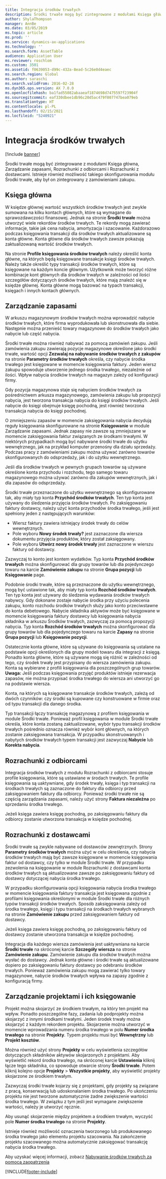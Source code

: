 ```yaml
---
title: Integracja środków trwałych
description: Środki trwałe mogą być zintegrowane z modułami Księga główna, Zarządzanie zapasami, Rozrachunki z odbiorcami i Rozrachunki z dostawcami. Istnieje również możliwość takiego skonfigurowania modułu Środki trwałe, aby był on zintegrowany z zamówieniami zakupu.
author: ShylaThompson
manager: AnnBe
ms.date: 03/05/2019
ms.topic: article
ms.prod: ''
ms.service: dynamics-ax-applications
ms.technology: ''
ms.search.form: AssetTable
audience: Application User
ms.reviewer: roschlom
ms.custom: 3501
ms.assetid: f0639053-d99c-432a-8ead-5c26e0d4eaec
ms.search.region: Global
ms.author: saraschi
ms.search.validFrom: 2016-02-28
ms.dyn365.ops.version: AX 7.0.0
ms.openlocfilehash: ba1fad55082abaaeaf1874698d7475597f23904f
ms.sourcegitcommit: eaf330dbee1db96c20d5ac479f007747bea079eb
ms.translationtype: HT
ms.contentlocale: pl-PL
ms.lasthandoff: 02/15/2021
ms.locfileid: "5240921"
---
```

# <a name="fixed-assets-integration"></a>Integracja środków trwałych

[!include [banner](../includes/banner.md)]

Środki trwałe mogą być zintegrowane z modułami Księga główna, Zarządzanie zapasami, Rozrachunki z odbiorcami i Rozrachunki z dostawcami. Istnieje również możliwość takiego skonfigurowania modułu Środki trwałe, aby był on zintegrowany z zamówieniami zakupu.

<a name="general-ledger"></a>Księga główna
--------------

W księdze głównej wartość wszystkich środków trwałych jest zwykle sumowana na kilku kontach głównych, które są wymagane do sprawozdawczości finansowej. Jednak na stronie **Środki trwałe** można utworzyć wiele rekordów środków trwałych. Te rekordy mogą zawierać informacje, takie jak cena nabycia, amortyzacja i szacowanie. Każdorazowo podczas księgowania transakcji dla środków trwałych aktualizowane są konta główne. Konta główne dla środków trwałych zawsze pokazują zaktualizowaną wartość środków trwałych.

Na stronie **Profile księgowania środków trwałych** należy określić konta główne, na których będą księgowane transakcje księgi środków trwałych. Należy także określić typy transakcji środków trwałych, które są księgowane na każdym koncie głównym. Użytkownik może tworzyć różne kombinacje kont głównych dla środków trwałych w zależności od ilości szczegółów dotyczących środków trwałych, które mają znaleźć się w księdze głównej. Konta główne mogą bazować na typach transakcji, księgach i innych kontach głównych.

## <a name="inventory-management"></a>Zarządzanie zapasami
W arkuszu magazynowym środków trwałych można wprowadzić nabycie środków trwałych, które firma wyprodukowała lub skonstruowała dla siebie. Następnie można przenieść towary magazynowe do środków trwałych jako nabycie lub część nabycia. 

Środki trwałe można również nabywać za pomocą zamówień zakupu. Jeśli zamówienia zakupu zawierają pozycje magazynowe określone jako środki trwałe, wartość opcji **Zezwalaj na nabywanie środków trwałych z zakupów** na stronie **Parametry środków trwałych** określa, czy nabycie środka trwałego jest księgowane w momencie księgowania faktury. Jeden wiersz zakupu spowoduje utworzenie jednego środka trwałego, niezależnie od ilości. Wpływ nabycia środków trwałych na magazyn zależy od konfiguracji firmy. 

Gdy pozycja magazynowa staje się nabyciem środków trwałych za pośrednictwem arkusza magazynowego, zamówienia zakupu lub propozycji nabycia, jest tworzona transakcja nabycia do księgi środków trwałych. Jeśli nabycie do księgi obejmuje księgę pochodną, jest również tworzona transakcja nabycia do księgi pochodnej. 

O zmniejszeniu zapasów w momencie zaksięgowania nabycia decydują reguły księgowania skonfigurowane na stronie **Księgowanie** w module Zarządzanie zapasami. Jednak zapasy nie zawsze są zmniejszane w momencie zaksięgowania faktur związanych ze środkami trwałymi. W niektórych przypadkach mogą być nabywane środki trwałe do użytku wewnętrznego, jak na przykład komputer przenośny dla działu sprzedaży. Podczas pracy z zamówieniami zakupu można używać zarówno towarów skonfigurowanych do odsprzedaży, jak i do użytku wewnętrznego. 

Jeśli dla środków trwałych w pewnych grupach towarów są używane określone konta przychodu i rozchodu, tego samego towaru magazynowego można używać zarówno dla zakupów wewnętrznych, jak i dla zapasów do odsprzedaży. 

Środki trwałe przeznaczone do użytku wewnętrznego są skonfigurowane tak, aby miały typ konta **Przychód środków trwałych**. Ten typ konta jest używany do śledzenia przyjęcia środków trwałych. Po zaksięgowaniu faktury dostawcy, należy użyć konta przychodów środka trwałego, jeśli jest spełniony jeden z następujących warunków:

-   Wiersz faktury zawiera istniejący środek trwały do celów wewnętrznych.
-   Pole wyboru **Nowy środek trwały?** jest zaznaczone dla wiersza dokumentu przyjęcia produktów, który został zaksięgowany.
-   Pole wyboru **Utwórz nowy środek trwały** jest zaznaczone w wierszu faktury od dostawcy.

Zazwyczaj to konto jest kontem wydatków. Typ konta **Przychód środków trwałych** można skonfigurować dla grupy towarów lub dla pojedynczego towaru na karcie **Zamówienie zakupu** na stronie **Grupa pozycji** lub **Księgowanie** page.

Podobnie środki trwałe, które są przeznaczone do użytku wewnętrznego, mogą być ustawione tak, aby miały typ konta **Rozchód środków trwałych**. Ten typ konta jest używany do śledzenia wydawania środków trwałych nabywcy. Gdy dokonane zostaje nabycie środka przy użyciu polecenia zakupu, konto rozchodu środków trwałych służy jako konto przeciwstawne do konta debetowego. Nabycie składnika aktywów może być księgowane w momencie księgowania faktury dostawcy lub księgowania nabycia składnika w arkuszu Środków trwałych, zazwyczaj za pomocą propozycji nabycia. Typ konta **Rozchód środków trwałych** można skonfigurować dla grupy towarów lub dla pojedynczego towaru na karcie **Zapasy** na stronie **Grupa pozycji** lub **Księgowanie pozycji**. 

Ostatecznie konta główne, które są używane do księgowania są ustalane na podstawie opcji określonych dla grupy modeli towaru dla integracji z księgą. Ponadto konta główne, które są używane mogą się różnić w zależności od tego, czy środek trwały jest przypisany do wiersza zamówienia zakupu. Konta są wybierane z profili księgowania dla poszczególnych grup towarów. 
**Uwaga:** Jeśli podczas księgowania przyjęć produktów istnieje rezerwacja zapasów, nie można przypisać środka trwałego do wiersza ani utworzyć go na podstawie wiersza. 

Konta, na których są księgowane transakcje środków trwałych, zależą od dwóch czynników: czy środki są kupowane czy konstruowane w firmie oraz od typu transakcji dla danego środka. 

Typ transakcji łączy transakcję magazynową z profilem księgowania w module Środki trwałe. Ponieważ profil księgowania w module Środki trwałe określa, które konta zostaną zaktualizowane, wybór typu transakcji środków trwałych pośrednio oznacza również wybór kont głównych, na których zostanie zaksięgowana transakcja. W przypadku skonstruowanych i nabytych środków trwałych typem transakcji jest zazwyczaj **Nabycie** lub **Korekta nabycia**.

## <a name="accounts-receivable"></a>Rozrachunki z odbiorcami
Integracja środków trwałych z modułu Rozrachunki z odbiorcami stosuje profile księgowania, które są ustawiane w środach trwałych. Te profile księgowania są uaktywniane, gdy środek trwały, księga i typ transakcji na środkach trwałych są zaznaczone do faktury dla odbiorcy przed zaksięgowaniem faktury dla odbiorcy. Ponieważ środki trwałe nie są częścią zarządzania zapasami, należy użyć strony **Faktura niezależna** po sprzedaniu środka trwałego. 

Jeżeli księga zawiera księgę pochodną, po zaksięgowaniu faktury dla odbiorcy zostanie utworzona transakcja w księdze pochodnej.

## <a name="accounts-payable"></a>Rozrachunki z dostawcami
Środki trwałe są zwykle nabywane od dostawców zewnętrznych. Strony **Parametry środków trwałych** można użyć w celu określenia, czy nabycia środków trwałych mają być zawsze księgowane w momencie księgowania faktur od dostawcy, czy tylko w module Środki trwałe. W przypadku zezwolenia na księgowanie w module Rozrachunki z dostawcami konta środków trwałych są aktualizowane zawsze po zaksięgowaniu faktury od dostawcy dotyczącej nabycia środka trwałego. 

W przypadku skonfigurowania opcji księgowania nabycia środka trwałego w momencie księgowania faktury transakcja jest księgowana zgodnie z profilami księgowania określonymi w module Środki trwałe dla różnych typów transakcji środków trwałych. Sposób zaksięgowania zależy od środka trwałego, księgi i typu transakcji na środkach trwałych wybranych na stronie **Zamówienie zakupu** przed zaksięgowaniem faktury od dostawcy. 

Jeżeli księga zawiera księgę pochodną, po zaksięgowaniu faktury od dostawcy zostanie utworzona transakcja w księdze pochodnej.

Integracja dla każdego wiersza zamówienia jest uaktywniana na karcie **Środki trwałe** na skróconej karcie **Szczegóły wiersza** na stronie **Zamówienie zakupu**. Zamówienie zakupu dla środków trwałych można wysłać do dostawcy. Jednak konta główne i środki trwałe są aktualizowane dopiero po zaksięgowaniu faktury dostawcy po odebraniu środków trwałych. Ponieważ zamówienia zakupu mogą zawierać tylko towary magazynowe, nabycie środków trwałych wpływa na zapasy zgodnie z konfiguracją firmy.

## <a name="project-management-and-accounting"></a>Zarządzanie projektami i ich księgowanie
Projekt można skojarzyć ze środkiem trwałym, na który ten projekt ma wpływ. Ponadto poszczególne fazy, zadania lub podprojekty można skojarzyć z innymi środkami trwałymi. Jeden środek trwały można skojarzyć z każdym rekordem projektu. Skojarzenie można utworzyć w momencie wprowadzania numeru środka trwałego w polu **Numer środka trwałego** na stronie **Projekty**. Typem projektu musi być **Wewnętrzny** lub **Projekt kosztów**. 

Można również użyć strony **Projekty** w celu wyświetlenia szczegółów dotyczących składników aktywów skojarzonych z projektami. Aby wyświetlić rekord środka trwałego, na skróconej karcie **Ustawienia** kliknij łącze tego składnika, co spowoduje otwarcie strony **Środki trwałe**. Potem kliknij kolejno opcje **Projekty** &gt; **Wszystkie projekty**, aby wyświetlić projekty skojarzone ze środkiem trwałym. 

Zazwyczaj środki trwałe kojarzy się z projektami, gdy projekty są związane z pracą, konserwacją lub udoskonalaniem środka trwałego. Po ukończeniu projektu nie jest tworzone automatycznie żadne zwiększenie wartości środka trwałego. W związku z tym jeśli jest wymagane zwiększenie wartości, należy je utworzyć ręcznie. 

Aby usunąć skojarzenie między projektem a środkiem trwałym, wyczyść pole **Numer środka trwałego** na stronie **Projekty**. 

Istnieje również możliwość oznaczenia tworzonego lub produkowanego środka trwałego jako elementu projektu szacowania. Na zakończenie projektu szacowanego można automatycznie zaksięgować transakcję nabycia środka trwałego.

Aby uzyskać więcej informacji, zobacz [Nabywanie środków trwałych za pomocą zaopatrzenia](acquire-assets-procurement.md)





[!INCLUDE[footer-include](../../includes/footer-banner.md)]